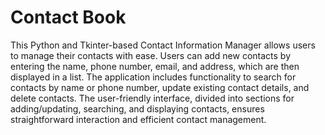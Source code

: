 # Contact Book

This Python and Tkinter-based Contact Information Manager allows users to manage their contacts with ease. Users can add new contacts by entering the name, phone number, email, and address, which are then displayed in a list. The application includes functionality to search for contacts by name or phone number, update existing contact details, and delete contacts. The user-friendly interface, divided into sections for adding/updating, searching, and displaying contacts, ensures straightforward interaction and efficient contact management.
